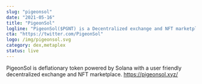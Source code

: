```yaml
---
slug: "pigeonsol"
date: "2021-05-16"
title: "PigeonSol"
logline: "PigeonSol($PGNT) is a Decentralized exchange and NFT marketplace."
cta: "https://twitter.com/PigeonSol"
logo: /img/pigeonsol.svg
category: dex,metaplex
status: live
---
```


PigeonSol is deflationary token powered by Solana with a user friendly decentralized exchange and NFT marketplace. https://pigeonsol.xyz/
